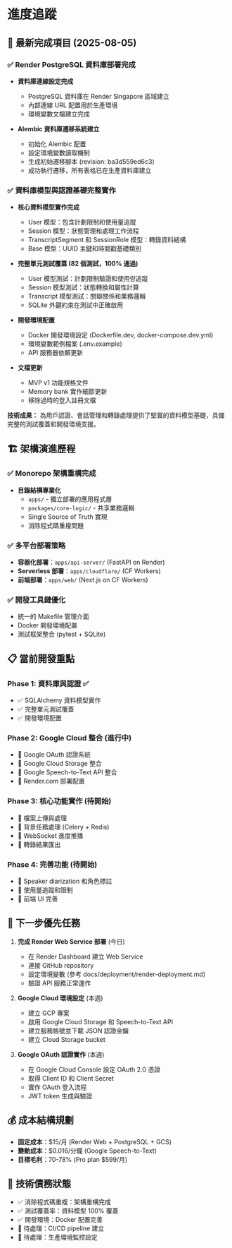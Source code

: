 # 進度追蹤

## 🎯 最新完成項目 (2025-08-05)

### ✅ Render PostgreSQL 資料庫部署完成
- **資料庫連線設定完成**
  - PostgreSQL 資料庫在 Render Singapore 區域建立
  - 內部連線 URL 配置用於生產環境
  - 環境變數文檔建立完成

- **Alembic 資料庫遷移系統建立**
  - 初始化 Alembic 配置
  - 設定環境變數讀取機制
  - 生成初始遷移腳本 (revision: ba3d559ed6c3)
  - 成功執行遷移，所有表格已在生產資料庫建立

### ✅ 資料庫模型與認證基礎完整實作
- **核心資料模型實作完成**
  - User 模型：包含計劃限制和使用量追蹤
  - Session 模型：狀態管理和處理工作流程
  - TranscriptSegment 和 SessionRole 模型：轉錄資料結構
  - Base 模型：UUID 主鍵和時間戳基礎類別

- **完整單元測試覆蓋 (82 個測試，100% 通過)**
  - User 模型測試：計劃限制驗證和使用량追蹤
  - Session 模型測試：狀態轉換和屬性計算
  - Transcript 模型測試：關聯關係和業務邏輯
  - SQLite 外鍵約束在測試中正確啟用

- **開發環境配置**
  - Docker 開發環境設定 (Dockerfile.dev, docker-compose.dev.yml)
  - 環境變數範例檔案 (.env.example)
  - API 服務器依賴更新

- **文檔更新**
  - MVP v1 功能規格文件
  - Memory bank 實作細節更新
  - 移除過時的登入註冊文檔

**技術成果：** 為用戶認證、會話管理和轉錄處理提供了堅實的資料模型基礎，具備完整的測試覆蓋和開發環境支援。

## 🏗️ 架構演進歷程

### ✅ Monorepo 架構重構完成
- **目錄結構專業化**
  - `apps/` - 獨立部署的應用程式層
  - `packages/core-logic/` - 共享業務邏輯
  - Single Source of Truth 實現
  - 消除程式碼重複問題

### ✅ 多平台部署策略
- **容器化部署**：`apps/api-server/` (FastAPI on Render)
- **Serverless 部署**：`apps/cloudflare/` (CF Workers)
- **前端部署**：`apps/web/` (Next.js on CF Workers)

### ✅ 開發工具鏈優化
- 統一的 Makefile 管理介面
- Docker 開發環境配置
- 測試框架整合 (pytest + SQLite)

## 📋 當前開發重點

### Phase 1: 資料庫與認證 ✅
- ✅ SQLAlchemy 資料模型實作
- ✅ 完整單元測試覆蓋
- ✅ 開發環境配置

### Phase 2: Google Cloud 整合 (進行中)
- 🔄 Google OAuth 認證系統
- 🔄 Google Cloud Storage 整合
- 🔄 Google Speech-to-Text API 整合
- 🔄 Render.com 部署配置

### Phase 3: 核心功能實作 (待開始)
- 📝 檔案上傳與處理
- 📝 背景任務處理 (Celery + Redis)
- 📝 WebSocket 進度推播
- 📝 轉錄結果匯出

### Phase 4: 完善功能 (待開始)
- 📝 Speaker diarization 和角色標註
- 📝 使用量追蹤和限制
- 📝 前端 UI 完善

## 🎯 下一步優先任務

1. **完成 Render Web Service 部署** (今日)
   - 在 Render Dashboard 建立 Web Service
   - 連接 GitHub repository
   - 設定環境變數 (參考 docs/deployment/render-deployment.md)
   - 驗證 API 服務正常運作

2. **Google Cloud 環境設定** (本週)
   - 建立 GCP 專案
   - 啟用 Google Cloud Storage 和 Speech-to-Text API
   - 建立服務帳號並下載 JSON 認證金鑰
   - 建立 Cloud Storage bucket

3. **Google OAuth 認證實作** (本週)
   - 在 Google Cloud Console 設定 OAuth 2.0 憑證
   - 取得 Client ID 和 Client Secret
   - 實作 OAuth 登入流程
   - JWT token 生成與驗證

## 💰 成本結構規劃

- **固定成本**：$15/月 (Render Web + PostgreSQL + GCS)
- **變動成本**：$0.016/分鐘 (Google Speech-to-Text)
- **目標毛利**：70-78% (Pro plan $599/月)

## 🔧 技術債務狀態

- ✅ 消除程式碼重複：架構重構完成
- ✅ 測試覆蓋率：資料模型 100% 覆蓋
- ✅ 開發環境：Docker 配置完善
- 📝 待處理：CI/CD pipeline 建立
- 📝 待處理：生產環境監控設定
